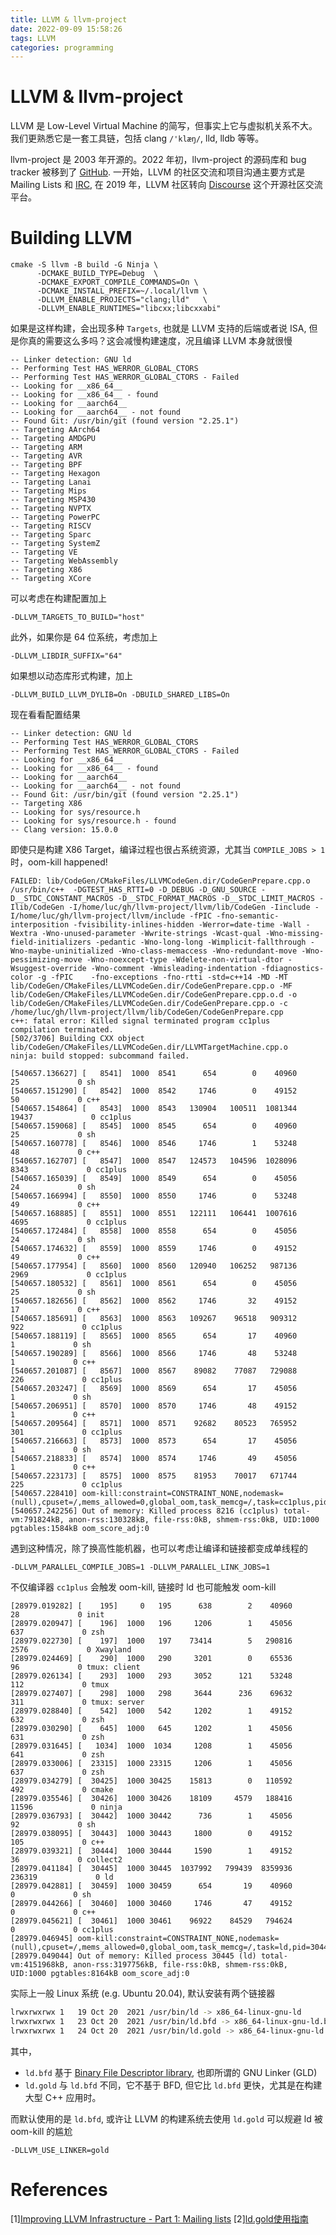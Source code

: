 ```yaml
---
title: LLVM & llvm-project
date: 2022-09-09 15:58:26
tags: LLVM
categories: programming
---
```


# LLVM & llvm-project

LLVM 是 Low-Level Virtual Machine 的简写，但事实上它与虚拟机关系不大。我们更熟悉它是一套工具链，包括 clang `/'klæŋ/`, lld, lldb 等等。

<!--more-->

llvm-project 是 2003 年开源的。2022 年初，llvm-project 的源码库和 bug tracker 被移到了 [GitHub](https://github.com/llvm/llvm-project). 一开始，LLVM 的社区交流和项目沟通主要方式是 Mailing Lists 和 [IRC](https://lucmann.github.io/misc/english/), 在 2019 年，LLVM 社区转向 [Discourse](https://www.discourse.org/) 这个开源社区交流平台。

# Building LLVM

```
cmake -S llvm -B build -G Ninja \
      -DCMAKE_BUILD_TYPE=Debug  \
      -DCMAKE_EXPORT_COMPILE_COMMANDS=On \
      -DCMAKE_INSTALL_PREFIX=~/.local/llvm \
      -DLLVM_ENABLE_PROJECTS="clang;lld"   \
      -DLLVM_ENABLE_RUNTIMES="libcxx;libcxxabi"
```

如果是这样构建，会出现多种 `Targets`, 也就是 LLVM 支持的后端或者说 ISA, 但是你真的需要这么多吗？这会减慢构建速度，况且编译 LLVM 本身就很慢

```
-- Linker detection: GNU ld
-- Performing Test HAS_WERROR_GLOBAL_CTORS
-- Performing Test HAS_WERROR_GLOBAL_CTORS - Failed
-- Looking for __x86_64__
-- Looking for __x86_64__ - found
-- Looking for __aarch64__
-- Looking for __aarch64__ - not found
-- Found Git: /usr/bin/git (found version "2.25.1")
-- Targeting AArch64
-- Targeting AMDGPU
-- Targeting ARM
-- Targeting AVR
-- Targeting BPF
-- Targeting Hexagon
-- Targeting Lanai
-- Targeting Mips
-- Targeting MSP430
-- Targeting NVPTX
-- Targeting PowerPC
-- Targeting RISCV
-- Targeting Sparc
-- Targeting SystemZ
-- Targeting VE
-- Targeting WebAssembly
-- Targeting X86
-- Targeting XCore
```

可以考虑在构建配置加上

```
-DLLVM_TARGETS_TO_BUILD="host"
```

此外，如果你是 64 位系统，考虑加上

```
-DLLVM_LIBDIR_SUFFIX="64"
```

如果想以动态库形式构建，加上

```
-DLLVM_BUILD_LLVM_DYLIB=On -DBUILD_SHARED_LIBS=On
```

现在看看配置结果

```
-- Linker detection: GNU ld
-- Performing Test HAS_WERROR_GLOBAL_CTORS
-- Performing Test HAS_WERROR_GLOBAL_CTORS - Failed
-- Looking for __x86_64__
-- Looking for __x86_64__ - found
-- Looking for __aarch64__
-- Looking for __aarch64__ - not found
-- Found Git: /usr/bin/git (found version "2.25.1")
-- Targeting X86
-- Looking for sys/resource.h
-- Looking for sys/resource.h - found
-- Clang version: 15.0.0
```

即使只是构建 X86 Target，编译过程也很占系统资源，尤其当 `COMPILE_JOBS > 1` 时，oom-kill happened!

```
FAILED: lib/CodeGen/CMakeFiles/LLVMCodeGen.dir/CodeGenPrepare.cpp.o
/usr/bin/c++  -DGTEST_HAS_RTTI=0 -D_DEBUG -D_GNU_SOURCE -D__STDC_CONSTANT_MACROS -D__STDC_FORMAT_MACROS -D__STDC_LIMIT_MACROS -Ilib/CodeGen -I/home/luc/gh/llvm-project/llvm/lib/CodeGen -Iinclude -I/home/luc/gh/llvm-project/llvm/include -fPIC -fno-semantic-interposition -fvisibility-inlines-hidden -Werror=date-time -Wall -Wextra -Wno-unused-parameter -Wwrite-strings -Wcast-qual -Wno-missing-field-initializers -pedantic -Wno-long-long -Wimplicit-fallthrough -Wno-maybe-uninitialized -Wno-class-memaccess -Wno-redundant-move -Wno-pessimizing-move -Wno-noexcept-type -Wdelete-non-virtual-dtor -Wsuggest-override -Wno-comment -Wmisleading-indentation -fdiagnostics-color -g -fPIC    -fno-exceptions -fno-rtti -std=c++14 -MD -MT lib/CodeGen/CMakeFiles/LLVMCodeGen.dir/CodeGenPrepare.cpp.o -MF lib/CodeGen/CMakeFiles/LLVMCodeGen.dir/CodeGenPrepare.cpp.o.d -o lib/CodeGen/CMakeFiles/LLVMCodeGen.dir/CodeGenPrepare.cpp.o -c /home/luc/gh/llvm-project/llvm/lib/CodeGen/CodeGenPrepare.cpp
c++: fatal error: Killed signal terminated program cc1plus
compilation terminated.
[502/3706] Building CXX object lib/CodeGen/CMakeFiles/LLVMCodeGen.dir/LLVMTargetMachine.cpp.o
ninja: build stopped: subcommand failed.
```

```
[540657.136627] [   8541]  1000  8541      654        0    40960       25             0 sh
[540657.151290] [   8542]  1000  8542     1746        0    49152       50             0 c++
[540657.154864] [   8543]  1000  8543   130904   100511  1081344    19437             0 cc1plus
[540657.159068] [   8545]  1000  8545      654        0    40960       25             0 sh
[540657.160778] [   8546]  1000  8546     1746        1    53248       48             0 c++
[540657.162707] [   8547]  1000  8547   124573   104596  1028096     8343             0 cc1plus
[540657.165039] [   8549]  1000  8549      654        0    45056       24             0 sh
[540657.166994] [   8550]  1000  8550     1746        0    53248       49             0 c++
[540657.168885] [   8551]  1000  8551   122111   106441  1007616     4695             0 cc1plus
[540657.172484] [   8558]  1000  8558      654        0    45056       24             0 sh
[540657.174632] [   8559]  1000  8559     1746        0    49152       49             0 c++
[540657.177954] [   8560]  1000  8560   120940   106252   987136     2969             0 cc1plus
[540657.180532] [   8561]  1000  8561      654        0    45056       25             0 sh
[540657.182656] [   8562]  1000  8562     1746       32    49152       17             0 c++
[540657.185691] [   8563]  1000  8563   109267    96518   909312      922             0 cc1plus
[540657.188119] [   8565]  1000  8565      654       17    40960        1             0 sh
[540657.190289] [   8566]  1000  8566     1746       48    53248        1             0 c++
[540657.201087] [   8567]  1000  8567    89082    77087   729088      226             0 cc1plus
[540657.203247] [   8569]  1000  8569      654       17    45056        1             0 sh
[540657.206951] [   8570]  1000  8570     1746       48    49152        1             0 c++
[540657.209564] [   8571]  1000  8571    92682    80523   765952      301             0 cc1plus
[540657.216663] [   8573]  1000  8573      654       17    45056        1             0 sh
[540657.218833] [   8574]  1000  8574     1746       49    45056        1             0 c++
[540657.223173] [   8575]  1000  8575    81953    70017   671744      225             0 cc1plus
[540657.228410] oom-kill:constraint=CONSTRAINT_NONE,nodemask=(null),cpuset=/,mems_allowed=0,global_oom,task_memcg=/,task=cc1plus,pid=8216,uid=1000
[540657.242256] Out of memory: Killed process 8216 (cc1plus) total-vm:791824kB, anon-rss:130328kB, file-rss:0kB, shmem-rss:0kB, UID:1000 pgtables:1584kB oom_score_adj:0
```

遇到这种情况，除了换高性能机器，也可以考虑让编译和链接都变成单线程的

```
-DLLVM_PARALLEL_COMPILE_JOBS=1 -DLLVM_PARALLEL_LINK_JOBS=1
```

不仅编译器 `cc1plus` 会触发 oom-kill, 链接时 ld 也可能触发 oom-kill

```
[28979.019282] [    195]     0   195      638        2    40960       28             0 init
[28979.020947] [    196]  1000   196     1206        1    45056      637             0 zsh
[28979.022730] [    197]  1000   197    73414        5   290816     2576             0 Xwayland
[28979.024469] [    290]  1000   290     3201        0    65536       96             0 tmux: client
[28979.026134] [    293]  1000   293     3052      121    53248      112             0 tmux
[28979.027407] [    298]  1000   298     3644      236    69632      311             0 tmux: server
[28979.028840] [    542]  1000   542     1202        1    49152      632             0 zsh
[28979.030290] [    645]  1000   645     1202        1    45056      631             0 zsh
[28979.031645] [   1034]  1000  1034     1208        1    45056      641             0 zsh
[28979.033006] [  23315]  1000 23315     1206        1    45056      637             0 zsh
[28979.034279] [  30425]  1000 30425    15813        0   110592      492             0 cmake
[28979.035546] [  30426]  1000 30426    18109     4579   188416    11596             0 ninja
[28979.036793] [  30442]  1000 30442      736        1    45056       92             0 sh
[28979.038095] [  30443]  1000 30443     1800        0    49152      105             0 c++
[28979.039321] [  30444]  1000 30444     1590        1    49152       36             0 collect2
[28979.041184] [  30445]  1000 30445  1037992   799439  8359936   236319             0 ld
[28979.042881] [  30459]  1000 30459      654       19    40960        0             0 sh
[28979.044266] [  30460]  1000 30460     1746       47    49152        0             0 c++
[28979.045621] [  30461]  1000 30461    96922    84529   794624        0             0 cc1plus
[28979.046945] oom-kill:constraint=CONSTRAINT_NONE,nodemask=(null),cpuset=/,mems_allowed=0,global_oom,task_memcg=/,task=ld,pid=30445,uid=1000
[28979.049044] Out of memory: Killed process 30445 (ld) total-vm:4151968kB, anon-rss:3197756kB, file-rss:0kB, shmem-rss:0kB, UID:1000 pgtables:8164kB oom_score_adj:0
```

实际上一般 Linux 系统 (e.g. Ubuntu 20.04), 默认安装有两个链接器

```bash
lrwxrwxrwx 1   19 Oct 20  2021 /usr/bin/ld -> x86_64-linux-gnu-ld
lrwxrwxrwx 1   23 Oct 20  2021 /usr/bin/ld.bfd -> x86_64-linux-gnu-ld.bfd
lrwxrwxrwx 1   24 Oct 20  2021 /usr/bin/ld.gold -> x86_64-linux-gnu-ld.gold
```

其中，

- `ld.bfd` 基于 [Binary File Descriptor library](https://en.wikipedia.org/wiki/Binary_File_Descriptor_library), 也即所谓的 GNU Linker (GLD)
- `ld.gold` 与 `ld.bfd` 不同，它不基于 BFD, 但它比 `ld.bfd` 更快，尤其是在构建大型 C++ 应用时。 

而默认使用的是 `ld.bfd`, 或许让 LLVM 的构建系统去使用 `ld.gold` 可以规避 ld 被 oom-kill 的尴尬

```
-DLLVM_USE_LINKER=gold
```

# References

[1][Improving LLVM Infrastructure - Part 1: Mailing lists](https://blog.llvm.org/posts/2022-01-07-moving-to-discourse/)
[2][ld.gold使用指南](https://blog.csdn.net/ayu_ag/article/details/78552801)
